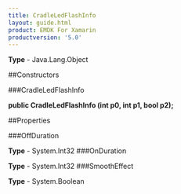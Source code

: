 ```yaml
---
title: CradleLedFlashInfo
layout: guide.html
product: EMDK For Xamarin 
productversion: '5.0' 
---
```



**Type** - Java.Lang.Object

##Constructors

###CradleLedFlashInfo

**public CradleLedFlashInfo (int p0, int p1, bool p2);**



##Properties

###OffDuration


**Type** - System.Int32
###OnDuration


**Type** - System.Int32
###SmoothEffect


**Type** - System.Boolean
